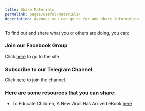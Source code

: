 ```yaml
---
title: Share Materials
permalink: pages/useful-materials/
description: Avenues you can go to for and share information.
---
```


To find out and share what you or others are doing, you can:
### Join our Facebook Group 
Click <a href="https://www.facebook.com/groups/193720638381555">here</a> to go to the site.
### Subscribe to our Telegram Channel
Click <a href="https://t.me/joinchat/AAAAAE9SFl2mvOXMzmzgyA">here</a> to join the channel.
### Here are some resources that you can share: 
* To Educate Children, A New Virus Has Arrived eBook
<a href="https://info.etonhouse.com.sg/a-new-virus-has-arrived-ebook">here</a>
